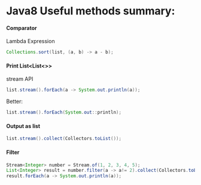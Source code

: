 # Java8 Useful methods summary:

#### Comparator 
Lambda Expression
```java
Collections.sort(list, (a, b) -> a - b);
```

#### Print List<List<>>
stream API
```java
list.stream().forEach(a -> System.out.println(a));
```
Better:
```java
list.stream().forEach(System.out::println);
```

#### Output as list
```java
list.stream().collect(Collectors.toList());
```

#### Filter
```java
Stream<Integer> number = Stream.of(1, 2, 3, 4, 5);  
List<Integer> result = number.filter(a -> a!= 2).collect(Collectors.toList());  
result.forEach(a -> System.out.println(a));
```
